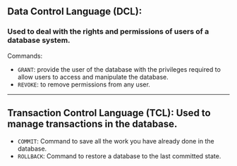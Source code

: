 ## Data Control Language (DCL): 
### Used to deal with the rights and permissions of users of a database system.

Commands:
- `GRANT`: provide the user of the database with the privileges required to allow users to access and manipulate the database.
- `REVOKE`: to remove permissions from any user.
---
## Transaction Control Language (TCL): Used to manage transactions in the database.
- `COMMIT`: Command to save all the work you have already done in the database. 
- `ROLLBACK`: Command to restore a database to the last committed state.